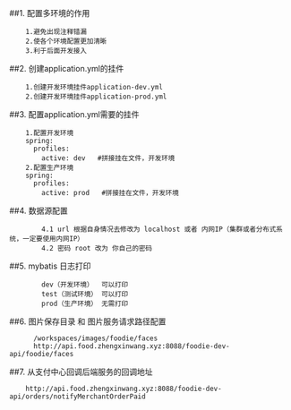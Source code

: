 ##1. 配置多环境的作用
````
    1.避免出现注释错漏
    2.使各个环境配置更加清晰
    3.利于后面开发接入
````
##2. 创建application.yml的挂件
````
    1.创建开发环境挂件application-dev.yml
    2.创建开发环境挂件application-prod.yml
````
##3. 配置application.yml需要的挂件
````
    1.配置开发环境
    spring:
      profiles:
        active: dev   #拼接挂在文件，开发环境
    2.配置生产环境    
    spring:
      profiles:
        active: prod   #拼接挂在文件，开发环境
````
##4. 数据源配置
````
        4.1 url 根据自身情况去修改为 localhost 或者 内网IP（集群或者分布式系统，一定要使用内网IP）
        4.2 密码 root 改为 你自己的密码
````
##5. mybatis 日志打印
````
        dev（开发环境）  可以打印
        test（测试环境） 可以打印
        prod（生产环境） 无需打印
````
##6. 图片保存目录 和 图片服务请求路径配置
````
      /workspaces/images/foodie/faces
      http://api.food.zhengxinwang.xyz:8088/foodie-dev-api/foodie/faces
````
##7.  从支付中心回调后端服务的回调地址
````
    http://api.food.zhengxinwang.xyz:8088/foodie-dev-api/orders/notifyMerchantOrderPaid
````